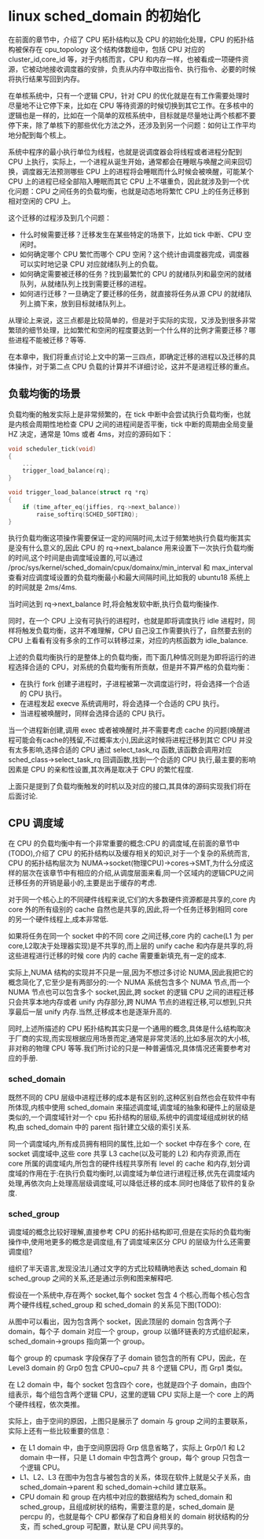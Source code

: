 # linux sched_domain 的初始化
在前面的章节中，介绍了 CPU 拓扑结构以及 CPU 的初始化处理，CPU 的拓扑结构被保存在 cpu_topology 这个结构体数组中，包括 CPU 对应的 cluster_id,core_id 等，对于内核而言，CPU 和内存一样，也被看成一项硬件资源，它被动地接收调度器的安排，负责从内存中取出指令、执行指令、必要的时候将执行结果写回到内存。  

在单核系统中，只有一个逻辑 CPU，针对 CPU 的优化就是在有工作需要处理时尽量地不让它停下来，比如在 CPU 等待资源的时候切换到其它工作。在多核中的逻辑也是一样的，比如在一个简单的双核系统中，目标就是尽量地让两个核都不要停下来，除了单核下的那些优化方法之外，还涉及到另一个问题：如何让工作平均地分配到每个核上。  

系统中程序的最小执行单位为线程，也就是说调度器会将线程或者进程分配到 CPU 上执行，实际上，一个进程从诞生开始，通常都会在睡眠与唤醒之间来回切换，调度器无法预测哪些 CPU 上的进程将会睡眠而什么时候会被唤醒，可能某个 CPU 上的进程已经全部陷入睡眠而其它 CPU 上不堪重负，因此就涉及到一个优化问题：CPU 之间任务的负载均衡，也就是动态地将繁忙 CPU 上的任务迁移到相对空闲的 CPU 上。  

这个迁移的过程涉及到几个问题：
* 什么时候需要迁移？迁移发生在某些特定的场景下，比如 tick 中断、CPU 空闲时。 
* 如何确定哪个 CPU 繁忙而哪个 CPU 空闲？这个统计由调度器完成，调度器可以实时地记录 CPU 对应就绪队列上的负载。  
* 如何确定需要被迁移的任务？找到最繁忙的 CPU 的就绪队列和最空闲的就绪队列，从就绪队列上找到需要迁移的进程。
* 如何进行迁移？一旦确定了要迁移的任务，就直接将任务从源 CPU 的就绪队列上摘下来，放到目标就绪队列上。    

从理论上来说，这三点都是比较简单的，但是对于实际的实现，又涉及到很多非常繁琐的细节处理，比如繁忙和空闲的程度要达到一个什么样的比例才需要迁移？哪些进程不能被迁移？等等.  

在本章中，我们将重点讨论上文中的第一三四点，即确定迁移的进程以及迁移的具体操作，对于第二点 CPU 负载的计算并不详细讨论，这并不是进程迁移的重点。  



## 负载均衡的场景
负载均衡的触发实际上是非常频繁的，在 tick 中断中会尝试执行负载均衡，也就是内核会周期性地检查 CPU 之间的进程间是否平衡，tick 中断的周期由全局变量 HZ 决定，通常是 10ms 或者 4ms，对应的源码如下：

```c++
void scheduler_tick(void)
{
	...
	trigger_load_balance(rq);
}

void trigger_load_balance(struct rq *rq)
{
	if (time_after_eq(jiffies, rq->next_balance))
		raise_softirq(SCHED_SOFTIRQ);
}

```
执行负载均衡这项操作需要保证一定的间隔时间,太过于频繁地执行负载均衡其实是没有什么意义的,因此 CPU 的 rq->next_balance 用来设置下一次执行负载均衡的时间,这个时间是由调度域设置的,可以通过 /proc/sys/kernel/sched_domain/cpux/domainx/min_interval 和 max_interval 查看对应调度域设置的负载均衡最小和最大间隔时间,比如我的 ubuntu18 系统上的时间就是 2ms/4ms.  

当时间达到 rq->next_balance 时,将会触发软中断,执行负载均衡操作.  

同时，在一个 CPU 上没有可执行的进程时，也就是即将调度执行 idle 进程时，同样将触发负载均衡，这并不难理解，CPU 自己没工作需要执行了，自然要去别的 CPU 上看看有没有多余的工作可以转移过来，对应的内核函数为 idle_balance.  

上述的负载均衡执行的是整体上的负载均衡，而下面几种情况则是为即将运行的进程选择合适的 CPU，对系统的负载均衡有所贡献，但是并不算严格的负载均衡：
* 在执行 fork 创建子进程时，子进程被第一次调度运行时，将会选择一个合适的 CPU 执行。 
* 在进程发起 execve 系统调用时，将会选择一个合适的 CPU 执行。 
* 当进程被唤醒时，同样会选择合适的 CPU 执行。 

当一个进程新创建,调用 exec 或者被唤醒时,并不需要考虑 cache 的问题(唤醒进程可能会有cache的残留,不过概率太小),因此这时候将进程迁移到其它 CPU 并没有太多影响,选择合适的 CPU 通过 select_task_rq 函数,该函数会调用对应 sched_class->select_task_rq 回调函数,找到一个合适的 CPU 执行,最主要的影响因素是 CPU 的亲和性设置,其次再是取决于 CPU 的繁忙程度.  

上面只是提到了负载均衡触发的时机以及对应的接口,其具体的源码实现我们将在后面讨论.   

## CPU 调度域
在 CPU 的负载均衡中有一个非常重要的概念:CPU 的调度域,在前面的章节中(TODO),介绍了 CPU 的拓扑结构以及缓存相关的知识,对于一个复杂的系统而言, CPU 的拓扑结构层次为 NUMA->socket(物理CPU)->cores->SMT,为什么分成这样的层次在该章节中有相应的介绍,从调度层面来看,同一个区域内的逻辑CPU之间迁移任务的开销是最小的,主要是出于缓存的考虑.   

对于同一个核心上的不同硬件线程来说,它们的大多数硬件资源都是共享的,core 内 core 外的所有级别的 cache 自然也是共享的,因此,将一个任务迁移到相同 core 的另一个硬件线程上,成本非常低.  

如果将任务在同一个 socket 中的不同 core 之间迁移,core 内的 cache(L1 为 per core,L2取决于处理器实现)是不共享的,而上层的 unify cache 和内存是共享的,将这些进程进行迁移的时候 core 内的 cache 需要重新填充,有一定的成本.  

实际上,NUMA 结构的实现并不只是一层,因为不想过多讨论 NUMA,因此我把它的概念简化了,它至少是有两部分的:一个 NUMA 系统包含多个 NUMA 节点,而一个 NUMA 节点也可以包含多个 socket,因此,跨 socket 的逻辑 CPU 之间的进程迁移只会共享本地内存或者 unify 内存部分,跨 NUMA 节点的进程迁移,可以想到,只共享最后一层 unify 内存.当然,迁移成本也是逐渐升高的.  

同时,上述所描述的 CPU 拓扑结构其实只是一个通用的概念,具体是什么结构取决于厂商的实现,而实现根据应用场景而定,通常是非常灵活的,比如多层次的大小核,非对称的物理 CPU 等等.我们所讨论的只是一种普遍情况,具体情况还需要参考对应的手册.   

### sched_domain
既然不同的 CPU 层级中进程迁移的成本是有区别的,这种区别自然也会在软件中有所体现,内核中使用 sched_domain 来描述调度域,调度域的抽象和硬件上的层级是类似的,一个调度域针对一个 cpu 拓扑结构的层级,系统中的调度域组成树状的结构,由 sched_domain 中的 parent 指针建立父级的索引关系.  

同一个调度域内,所有成员拥有相同的属性,比如一个 socket 中存在多个 core, 在 socket 调度域中,这些 core 共享 L3 cache(以及可能的 L2) 和内存资源,而在 core 所属的调度域内,所包含的硬件线程共享所有 level 的 cache 和内存,划分调度域的作用在于:在执行负载均衡时,以调度域为单位进行进程迁移,优先在调度域内处理,再依次向上处理高层级调度域,可以降低迁移的成本.同时也降低了软件的复杂度.    

### sched_group 
调度域的概念比较好理解,直接参考 CPU 的拓扑结构即可,但是在实际的负载均衡操作中,使用地更多的概念是调度组,有了调度域来区分 CPU 的层级为什么还需要调度组?   

组织了半天语言,发现没法儿通过文字的方式比较精确地表达 sched_domain 和 sched_group 之间的关系,还是通过示例和图来解释吧.  

假设在一个系统中,存在两个 socket,每个 socket 包含 4 个核心,而每个核心包含两个硬件线程,sched_group 和 sched_domain 的关系见下图(TODO):

从图中可以看出，因为包含两个 socket，因此顶层的 domain 包含两个子 domain，每个子 domain
对应一个 group，group 以循环链表的方式组织起来，sched_domain->groups 指向第一个 group。  

每个 group 的 cpumask 字段保存了子 domain 锁包含的所有 CPU，因此，在 Level3 domain 的 Grp0 包含 CPU0~cpu7 共 8 个逻辑 CPU，而 Grp1 类似。  

在 L2 domain 中，每个 socket 包含四个 core，也就是四个子 domain，由四个组表示，每个组包含两个逻辑 CPU，这里的逻辑 CPU 实际上是一个 core 上的两个硬件线程，依次类推。  

实际上，由于空间的原因，上图只是展示了 domain 与 group 之间的主要联系，实际上还有一些比较重要的信息：
* 在 L1 domain 中，由于空间原因将 Grp 信息省略了，实际上 Grp0/1 和 L2 domain 中一样，只是 L1 domain 中包含两个 group，每个 group 只包含一个逻辑 CPU。  
* L1、L2、L3 在图中为包含与被包含的关系，体现在软件上就是父子关系，由 sched_domain->parent 和 sched_domain->child 建立联系。 
* CPU domain 和 group 在内核中对应的数据结构为 sched_domain 和 sched_group，且组成树状的结构，需要注意的是，sched_domain 是 percpu 的，也就是每个 CPU 都保存了和自身相关的 domain 树状结构的分支，而 sched_group 可配置，默认是 CPU 间共享的。   
